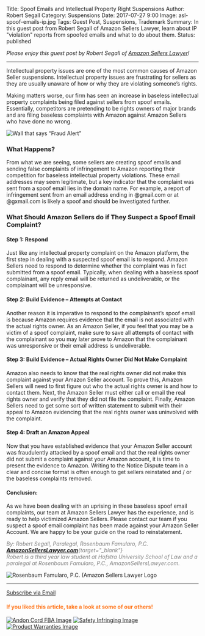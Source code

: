 Title: Spoof Emails and Intellectual Property Right Suspensions
Author: Robert Segall
Category: Suspensions
Date: 2017-07-27 9:00
Image: asl-spoof-emails-ip.jpg
Tags: Guest Post, Suspensions, Trademark
Summary: In this guest post from Robert Segall of Amazon Sellers Lawyer, learn about IP "violation" reports from spoofed emails and what to do about them.
Status: published

*Please enjoy this guest post by Robert Segall of [Amazon Sellers Lawyer](http://www.amazonsellerslawyer.com/)!*

---

Intellectual property issues are one of the most common causes of Amazon Seller suspensions. Intellectual property issues are frustrating for sellers as they are usually unaware of how or why they are violating someone’s rights. 

Making matters worse, our firm has seen an increase in baseless intellectual property complaints being filed against sellers from spoof emails. Essentially, competitors are pretending to be rights owners of major brands and are filing baseless complaints with Amazon against Amazon Sellers who have done no wrong. 

![Wall that says “Fraud Alert”](/images/blog/2017/07/fraud-alert.jpg)

### What Happens?

From what we are seeing, some sellers are creating spoof emails and sending false complaints of infringement to Amazon reporting their competition for baseless intellectual property violations.  These email addresses may seem legitimate, but a key indicator that the complaint was sent from a spoof email lies in the domain name. For example, a report of infringement sent from an email address ending in @gmail.com or at @gxmail.com is likely a spoof and should be investigated further. 

### What Should Amazon Sellers do if They Suspect a Spoof Email Complaint?

#### Step 1: Respond

Just like any intellectual property complaint on the Amazon platform, the first step in dealing with a suspected spoof email is to respond. Amazon Sellers need to respond to determine whether the complaint was in fact submitted from a spoof email. Typically, when dealing with a baseless spoof complainant, any reply email will be returned as undeliverable, or the complainant will be unresponsive. 

#### Step 2: Build Evidence – Attempts at Contact

Another reason it is imperative to respond to the complainant’s spoof email is because Amazon requires evidence that the email is not associated with the actual rights owner. As an Amazon Seller, if you feel that you may be a victim of a spoof complaint, make sure to save all attempts of contact with the complainant so you may later prove to Amazon that the complainant was unresponsive or their email address is undeliverable. 

#### Step 3: Build Evidence – Actual Rights Owner Did Not Make Complaint	
	
Amazon also needs to know that the real rights owner did not make this complaint against your Amazon Seller account. To prove this, Amazon Sellers will need to first figure out who the actual rights owner is and how to contact them. Next, the Amazon Seller must either call or email the real rights owner and verify that they did not file the complaint. Finally, Amazon Sellers need to get some sort of written statement to submit with their appeal to Amazon evidencing that the real rights owner was uninvolved with the complaint.

#### Step 4: Draft an Amazon Appeal 

Now that you have established evidence that your Amazon Seller account was fraudulently attacked by a spoof email and that the real rights owner did not submit a complaint against your Amazon account, it is time to present the evidence to Amazon. Writing to the Notice Dispute team in a clear and concise format is often enough to get sellers reinstated and / or the baseless complaints removed. 

#### Conclusion: 

As we have been dealing with an uprising in these baseless spoof email complaints, our team at Amazon Sellers Lawyer has the experience, and is ready to help victimized Amazon Sellers. Please contact our team if you suspect a spoof email complaint has been made against your Amazon Seller Account. We are happy to be your guide on the road to reinstatement. 

<font color="gray">*By: Robert Segall, Paralegal, Rosenbaum Famularo, P.C.  
[**AmazonSellersLawyer.com**](http://www.amazonsellerslawyer.com/){target="_blank"}  
Robert is a third year law student at Hofstra University School of Law and a paralegal at Rosenbaum Famularo, P.C., AmazonSellersLawyer.com.*</font>

![Rosenbaum Famularo, P.C. (Amazon Sellers Lawyer Logo](/images/blog/2017/07/rosenbaum-famularo.jpg)

---

<!--Added this section from Leadboxes-->
<a class="btn btn-primary" href="https://efficientera.leadpages.co/leadbox/121f91a73f72a2%3A12c54680e746dc/5687539843203072/" target="_blank">Subscribe via Email</a><script data-leadbox="121f91a73f72a2:12c54680e746dc" data-url="https://efficientera.leadpages.co/leadbox/121f91a73f72a2%3A12c54680e746dc/5687539843203072/" data-config="%7B%7D" type="text/javascript" src="https://efficientera.leadpages.co/leadbox-1468522675.js"></script>

#### <font color="FF751A">If you liked this article, take a look at some of our others!</font>

<a href="https://efficientera.com/blog/2017/07/andon-cord-fba-suspensions-a-worrying-trend.html">![Andon Cord FBA Image](/images/blog/related/andon-cord-fba_small.jpg)</a>
<a href="https://efficientera.com/blog/2017/06/amazon-suspension-series-selling-safety-infringing-items.html">![Safety Infringing Image](/images/blog/related/sellerengine-safety-infringing_small.jpg)</a>
<a href="https://efficientera.com/blog/2017/05/product-warranties-for-sellers-protection-from-hijackers.html">![Product Warranties Image](/images/blog/related/cj-guest-warranty_small.jpg)</a>
